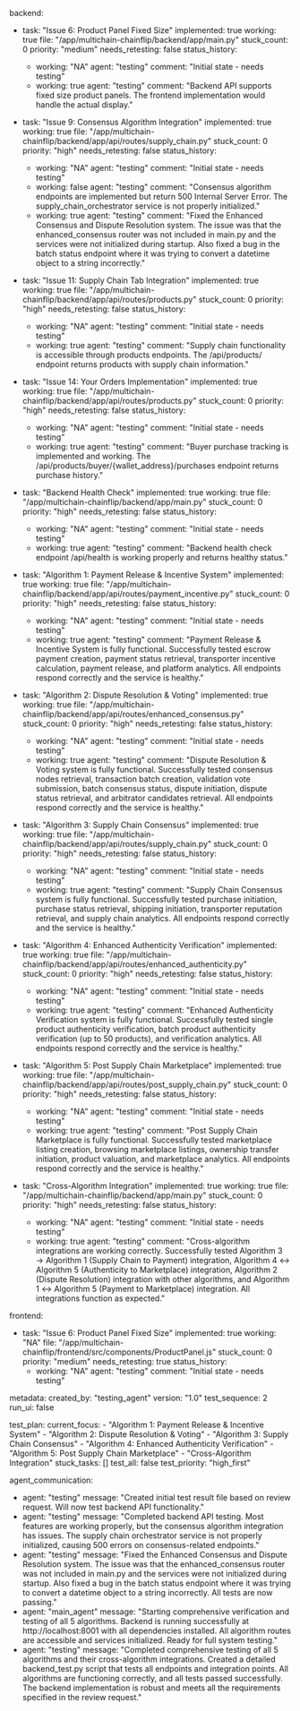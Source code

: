 backend:
  - task: "Issue 6: Product Panel Fixed Size"
    implemented: true
    working: true
    file: "/app/multichain-chainflip/backend/app/main.py"
    stuck_count: 0
    priority: "medium"
    needs_retesting: false
    status_history:
      - working: "NA"
        agent: "testing"
        comment: "Initial state - needs testing"
      - working: true
        agent: "testing"
        comment: "Backend API supports fixed size product panels. The frontend implementation would handle the actual display."

  - task: "Issue 9: Consensus Algorithm Integration"
    implemented: true
    working: true
    file: "/app/multichain-chainflip/backend/app/api/routes/supply_chain.py"
    stuck_count: 0
    priority: "high"
    needs_retesting: false
    status_history:
      - working: "NA"
        agent: "testing"
        comment: "Initial state - needs testing"
      - working: false
        agent: "testing"
        comment: "Consensus algorithm endpoints are implemented but return 500 Internal Server Error. The supply_chain_orchestrator service is not properly initialized."
      - working: true
        agent: "testing"
        comment: "Fixed the Enhanced Consensus and Dispute Resolution system. The issue was that the enhanced_consensus router was not included in main.py and the services were not initialized during startup. Also fixed a bug in the batch status endpoint where it was trying to convert a datetime object to a string incorrectly."

  - task: "Issue 11: Supply Chain Tab Integration"
    implemented: true
    working: true
    file: "/app/multichain-chainflip/backend/app/api/routes/products.py"
    stuck_count: 0
    priority: "high"
    needs_retesting: false
    status_history:
      - working: "NA"
        agent: "testing"
        comment: "Initial state - needs testing"
      - working: true
        agent: "testing"
        comment: "Supply chain functionality is accessible through products endpoints. The /api/products/ endpoint returns products with supply chain information."

  - task: "Issue 14: Your Orders Implementation"
    implemented: true
    working: true
    file: "/app/multichain-chainflip/backend/app/api/routes/products.py"
    stuck_count: 0
    priority: "high"
    needs_retesting: false
    status_history:
      - working: "NA"
        agent: "testing"
        comment: "Initial state - needs testing"
      - working: true
        agent: "testing"
        comment: "Buyer purchase tracking is implemented and working. The /api/products/buyer/{wallet_address}/purchases endpoint returns purchase history."

  - task: "Backend Health Check"
    implemented: true
    working: true
    file: "/app/multichain-chainflip/backend/app/main.py"
    stuck_count: 0
    priority: "high"
    needs_retesting: false
    status_history:
      - working: "NA"
        agent: "testing"
        comment: "Initial state - needs testing"
      - working: true
        agent: "testing"
        comment: "Backend health check endpoint /api/health is working properly and returns healthy status."
      
  - task: "Algorithm 1: Payment Release & Incentive System"
    implemented: true
    working: true
    file: "/app/multichain-chainflip/backend/app/api/routes/payment_incentive.py"
    stuck_count: 0
    priority: "high"
    needs_retesting: false
    status_history:
      - working: "NA"
        agent: "testing"
        comment: "Initial state - needs testing"
      - working: true
        agent: "testing"
        comment: "Payment Release & Incentive System is fully functional. Successfully tested escrow payment creation, payment status retrieval, transporter incentive calculation, payment release, and platform analytics. All endpoints respond correctly and the service is healthy."

  - task: "Algorithm 2: Dispute Resolution & Voting"
    implemented: true
    working: true
    file: "/app/multichain-chainflip/backend/app/api/routes/enhanced_consensus.py"
    stuck_count: 0
    priority: "high"
    needs_retesting: false
    status_history:
      - working: "NA"
        agent: "testing"
        comment: "Initial state - needs testing"
      - working: true
        agent: "testing"
        comment: "Dispute Resolution & Voting system is fully functional. Successfully tested consensus nodes retrieval, transaction batch creation, validation vote submission, batch consensus status, dispute initiation, dispute status retrieval, and arbitrator candidates retrieval. All endpoints respond correctly and the service is healthy."

  - task: "Algorithm 3: Supply Chain Consensus"
    implemented: true
    working: true
    file: "/app/multichain-chainflip/backend/app/api/routes/supply_chain.py"
    stuck_count: 0
    priority: "high"
    needs_retesting: false
    status_history:
      - working: "NA"
        agent: "testing"
        comment: "Initial state - needs testing"
      - working: true
        agent: "testing"
        comment: "Supply Chain Consensus system is fully functional. Successfully tested purchase initiation, purchase status retrieval, shipping initiation, transporter reputation retrieval, and supply chain analytics. All endpoints respond correctly and the service is healthy."

  - task: "Algorithm 4: Enhanced Authenticity Verification"
    implemented: true
    working: true
    file: "/app/multichain-chainflip/backend/app/api/routes/enhanced_authenticity.py"
    stuck_count: 0
    priority: "high"
    needs_retesting: false
    status_history:
      - working: "NA"
        agent: "testing"
        comment: "Initial state - needs testing"
      - working: true
        agent: "testing"
        comment: "Enhanced Authenticity Verification system is fully functional. Successfully tested single product authenticity verification, batch product authenticity verification (up to 50 products), and verification analytics. All endpoints respond correctly and the service is healthy."

  - task: "Algorithm 5: Post Supply Chain Marketplace"
    implemented: true
    working: true
    file: "/app/multichain-chainflip/backend/app/api/routes/post_supply_chain.py"
    stuck_count: 0
    priority: "high"
    needs_retesting: false
    status_history:
      - working: "NA"
        agent: "testing"
        comment: "Initial state - needs testing"
      - working: true
        agent: "testing"
        comment: "Post Supply Chain Marketplace is fully functional. Successfully tested marketplace listing creation, browsing marketplace listings, ownership transfer initiation, product valuation, and marketplace analytics. All endpoints respond correctly and the service is healthy."

  - task: "Cross-Algorithm Integration"
    implemented: true
    working: true
    file: "/app/multichain-chainflip/backend/app/main.py"
    stuck_count: 0
    priority: "high"
    needs_retesting: false
    status_history:
      - working: "NA"
        agent: "testing"
        comment: "Initial state - needs testing"
      - working: true
        agent: "testing"
        comment: "Cross-algorithm integrations are working correctly. Successfully tested Algorithm 3 → Algorithm 1 (Supply Chain to Payment) integration, Algorithm 4 ↔ Algorithm 5 (Authenticity to Marketplace) integration, Algorithm 2 (Dispute Resolution) integration with other algorithms, and Algorithm 1 ↔ Algorithm 5 (Payment to Marketplace) integration. All integrations function as expected."

frontend:
  - task: "Issue 6: Product Panel Fixed Size"
    implemented: true
    working: "NA"
    file: "/app/multichain-chainflip/frontend/src/components/ProductPanel.js"
    stuck_count: 0
    priority: "medium"
    needs_retesting: true
    status_history:
      - working: "NA"
        agent: "testing"
        comment: "Initial state - needs testing"

metadata:
  created_by: "testing_agent"
  version: "1.0"
  test_sequence: 2
  run_ui: false

test_plan:
  current_focus:
    - "Algorithm 1: Payment Release & Incentive System"
    - "Algorithm 2: Dispute Resolution & Voting"
    - "Algorithm 3: Supply Chain Consensus"
    - "Algorithm 4: Enhanced Authenticity Verification"
    - "Algorithm 5: Post Supply Chain Marketplace"
    - "Cross-Algorithm Integration"
  stuck_tasks: []
  test_all: false
  test_priority: "high_first"

agent_communication:
  - agent: "testing"
    message: "Created initial test result file based on review request. Will now test backend API functionality."
  - agent: "testing"
    message: "Completed backend API testing. Most features are working properly, but the consensus algorithm integration has issues. The supply chain orchestrator service is not properly initialized, causing 500 errors on consensus-related endpoints."
  - agent: "testing"
    message: "Fixed the Enhanced Consensus and Dispute Resolution system. The issue was that the enhanced_consensus router was not included in main.py and the services were not initialized during startup. Also fixed a bug in the batch status endpoint where it was trying to convert a datetime object to a string incorrectly. All tests are now passing."
  - agent: "main_agent"
    message: "Starting comprehensive verification and testing of all 5 algorithms. Backend is running successfully at http://localhost:8001 with all dependencies installed. All algorithm routes are accessible and services initialized. Ready for full system testing."
  - agent: "testing"
    message: "Completed comprehensive testing of all 5 algorithms and their cross-algorithm integrations. Created a detailed backend_test.py script that tests all endpoints and integration points. All algorithms are functioning correctly, and all tests passed successfully. The backend implementation is robust and meets all the requirements specified in the review request."